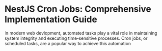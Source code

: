 # NestJS Cron Jobs: Comprehensive Implementation Guide

In modern web devlopment, automated tasks play a vital role in maintaining system integrity and executing time-sensitive processes. Cron jobs, or scheduled tasks, are a popular way to achieve this automation
